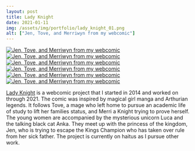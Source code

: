 ```yaml
---
layout: post
title: Lady Knight 
date: 2021-01-11
img: /assets/img/portfolio/lady_knight_01.png
alt: ["Jen, Tove, and Merriwyn from my webcomic"]
---
```


<a href="/assets/img/portfolio/lady_knight_01.png"><img src="/assets/img/portfolio/lady_knight_01.png" alt="Jen, Tove, and Merriwyn from my webcomic"></a>
<a href="/assets/img/portfolio/lady_knight_02.png"><img class="thumb" src="/assets/img/portfolio/lady_knight_02.png" alt="Jen, Tove, and Merriwyn from my webcomic"></a>
<a href="/assets/img/portfolio/lady_knight_03.png"><img class="thumb" src="/assets/img/portfolio/lady_knight_03.png" alt="Jen, Tove, and Merriwyn from my webcomic"></a>
<a href="/assets/img/portfolio/lady_knight_04.png"><img class="thumb" src="/assets/img/portfolio/lady_knight_04.png" alt="Jen, Tove, and Merriwyn from my webcomic"></a>
<a href="/assets/img/portfolio/lady_knight_05.png"><img class="thumb" src="/assets/img/portfolio/lady_knight_05.png" alt="Jen, Tove, and Merriwyn from my webcomic"></a>
<a href="/assets/img/portfolio/lady_knight_06.png"><img class="thumb" src="/assets/img/portfolio/lady_knight_06.png" alt="Jen, Tove, and Merriwyn from my webcomic"></a>

[Lady Knight](http://ladyknightcomic.tumblr.com) is a webcomic project that I started in 2014 and worked on through 2021. The comic was inspired by magical girl manga and Arthurian legends. It follows Tove, a mage who left home to pursue an academic life of study to lift her families status, and Merri a Knight trying to prove herself. The young women are accompanied by the mysterious unicorn Luca and the talking black cat Anka. They meet up with the princess of the kingdom, Jen, who is trying to escape the Kings Champion who has taken over rule from her sick father. The project is currently on haitus as I pursue other work.
